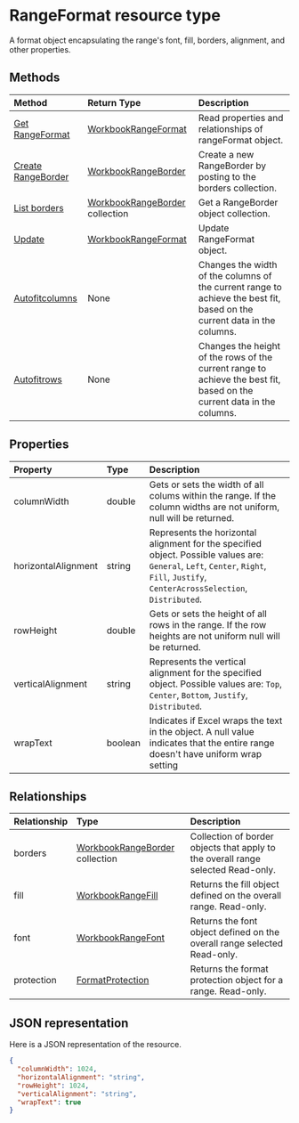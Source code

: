 # RangeFormat resource type

A format object encapsulating the range's font, fill, borders, alignment, and other properties.


## Methods

| Method		   | Return Type	|Description|
|:---------------|:--------|:----------|
|[Get RangeFormat](../api/rangeformat_get.md) | [WorkbookRangeFormat](rangeformat.md) |Read properties and relationships of rangeFormat object.|
|[Create RangeBorder](../api/rangeformat_post_borders.md) |[WorkbookRangeBorder](rangeborder.md)| Create a new RangeBorder by posting to the borders collection.|
|[List borders](../api/rangeformat_list_borders.md) |[WorkbookRangeBorder](rangeborder.md) collection| Get a RangeBorder object collection.|
|[Update](../api/rangeformat_update.md) | [WorkbookRangeFormat](rangeformat.md)	|Update RangeFormat object. |
|[Autofitcolumns](../api/rangeformat_autofitcolumns.md)|None|Changes the width of the columns of the current range to achieve the best fit, based on the current data in the columns.|
|[Autofitrows](../api/rangeformat_autofitrows.md)|None|Changes the height of the rows of the current range to achieve the best fit, based on the current data in the columns.|

## Properties
| Property	   | Type	|Description|
|:---------------|:--------|:----------|
|columnWidth|double|Gets or sets the width of all colums within the range. If the column widths are not uniform, null will be returned.|
|horizontalAlignment|string|Represents the horizontal alignment for the specified object. Possible values are: `General`, `Left`, `Center`, `Right`, `Fill`, `Justify`, `CenterAcrossSelection`, `Distributed`.|
|rowHeight|double|Gets or sets the height of all rows in the range. If the row heights are not uniform null will be returned.|
|verticalAlignment|string|Represents the vertical alignment for the specified object. Possible values are: `Top`, `Center`, `Bottom`, `Justify`, `Distributed`.|
|wrapText|boolean|Indicates if Excel wraps the text in the object. A null value indicates that the entire range doesn't have uniform wrap setting|

## Relationships
| Relationship | Type	|Description|
|:---------------|:--------|:----------|
|borders|[WorkbookRangeBorder](rangeborder.md) collection|Collection of border objects that apply to the overall range selected Read-only.|
|fill|[WorkbookRangeFill](rangefill.md)|Returns the fill object defined on the overall range. Read-only.|
|font|[WorkbookRangeFont](rangefont.md)|Returns the font object defined on the overall range selected Read-only.|
|protection|[FormatProtection](formatprotection.md)|Returns the format protection object for a range. Read-only.|

## JSON representation

Here is a JSON representation of the resource.

<!-- {
  "blockType": "resource",
  "baseType": "microsoft.graph.entity",
  "optionalProperties": [

  ],
  "@odata.type": "microsoft.graph.workbookRangeFormat"
}-->

```json
{
  "columnWidth": 1024,
  "horizontalAlignment": "string",
  "rowHeight": 1024,
  "verticalAlignment": "string",
  "wrapText": true
}

```

<!-- uuid: 8fcb5dbc-d5aa-4681-8e31-b001d5168d79
2015-10-25 14:57:30 UTC -->
<!-- {
  "type": "#page.annotation",
  "description": "RangeFormat resource",
  "keywords": "",
  "section": "documentation",
  "tocPath": ""
}-->